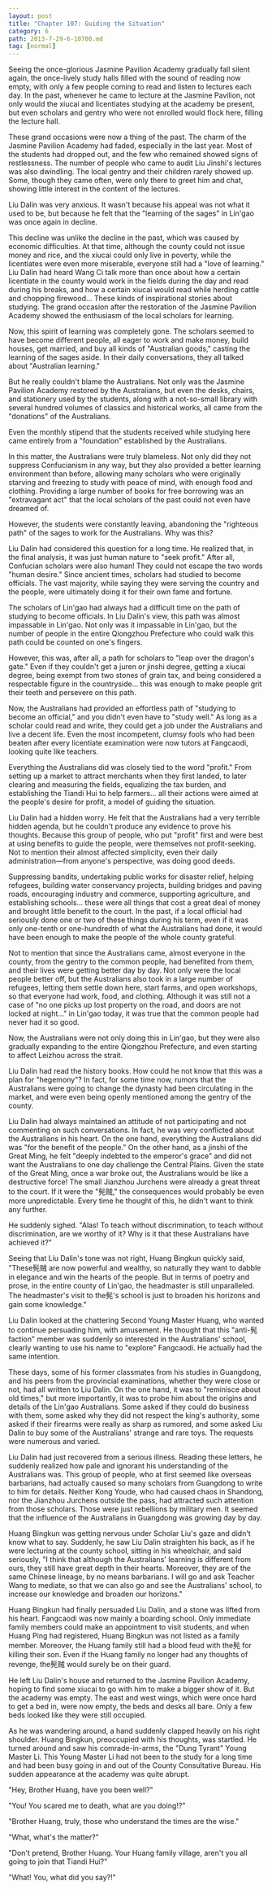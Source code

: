 ```yaml
---
layout: post
title: "Chapter 107: Guiding the Situation"
category: 6
path: 2013-7-29-6-10700.md
tag: [normal]
---
```


Seeing the once-glorious Jasmine Pavilion Academy gradually fall silent again, the once-lively study halls filled with the sound of reading now empty, with only a few people coming to read and listen to lectures each day. In the past, whenever he came to lecture at the Jasmine Pavilion, not only would the xiucai and licentiates studying at the academy be present, but even scholars and gentry who were not enrolled would flock here, filling the lecture hall.

These grand occasions were now a thing of the past. The charm of the Jasmine Pavilion Academy had faded, especially in the last year. Most of the students had dropped out, and the few who remained showed signs of restlessness. The number of people who came to audit Liu Jinshi's lectures was also dwindling. The local gentry and their children rarely showed up. Some, though they came often, were only there to greet him and chat, showing little interest in the content of the lectures.

Liu Dalin was very anxious. It wasn't because his appeal was not what it used to be, but because he felt that the "learning of the sages" in Lin'gao was once again in decline.

This decline was unlike the decline in the past, which was caused by economic difficulties. At that time, although the county could not issue money and rice, and the xiucai could only live in poverty, while the licentiates were even more miserable, everyone still had a "love of learning." Liu Dalin had heard Wang Ci talk more than once about how a certain licentiate in the county would work in the fields during the day and read during his breaks, and how a certain xiucai would read while herding cattle and chopping firewood... These kinds of inspirational stories about studying. The grand occasion after the restoration of the Jasmine Pavilion Academy showed the enthusiasm of the local scholars for learning.

Now, this spirit of learning was completely gone. The scholars seemed to have become different people, all eager to work and make money, build houses, get married, and buy all kinds of "Australian goods," casting the learning of the sages aside. In their daily conversations, they all talked about "Australian learning."

But he really couldn't blame the Australians. Not only was the Jasmine Pavilion Academy restored by the Australians, but even the desks, chairs, and stationery used by the students, along with a not-so-small library with several hundred volumes of classics and historical works, all came from the "donations" of the Australians.

Even the monthly stipend that the students received while studying here came entirely from a "foundation" established by the Australians.

In this matter, the Australians were truly blameless. Not only did they not suppress Confucianism in any way, but they also provided a better learning environment than before, allowing many scholars who were originally starving and freezing to study with peace of mind, with enough food and clothing. Providing a large number of books for free borrowing was an "extravagant act" that the local scholars of the past could not even have dreamed of.

However, the students were constantly leaving, abandoning the "righteous path" of the sages to work for the Australians. Why was this?

Liu Dalin had considered this question for a long time. He realized that, in the final analysis, it was just human nature to "seek profit." After all, Confucian scholars were also human! They could not escape the two words "human desire." Since ancient times, scholars had studied to become officials. The vast majority, while saying they were serving the country and the people, were ultimately doing it for their own fame and fortune.

The scholars of Lin'gao had always had a difficult time on the path of studying to become officials. In Liu Dalin's view, this path was almost impassable in Lin'gao. Not only was it impassable in Lin'gao, but the number of people in the entire Qiongzhou Prefecture who could walk this path could be counted on one's fingers.

However, this was, after all, a path for scholars to "leap over the dragon's gate." Even if they couldn't get a juren or jinshi degree, getting a xiucai degree, being exempt from two stones of grain tax, and being considered a respectable figure in the countryside... this was enough to make people grit their teeth and persevere on this path.

Now, the Australians had provided an effortless path of "studying to become an official," and you didn't even have to "study well." As long as a scholar could read and write, they could get a job under the Australians and live a decent life. Even the most incompetent, clumsy fools who had been beaten after every licentiate examination were now tutors at Fangcaodi, looking quite like teachers.

Everything the Australians did was closely tied to the word "profit." From setting up a market to attract merchants when they first landed, to later clearing and measuring the fields, equalizing the tax burden, and establishing the Tiandi Hui to help farmers... all their actions were aimed at the people's desire for profit, a model of guiding the situation.

Liu Dalin had a hidden worry. He felt that the Australians had a very terrible hidden agenda, but he couldn't produce any evidence to prove his thoughts. Because this group of people, who put "profit" first and were best at using benefits to guide the people, were themselves not profit-seeking. Not to mention their almost affected simplicity, even their daily administration—from anyone's perspective, was doing good deeds.

Suppressing bandits, undertaking public works for disaster relief, helping refugees, building water conservancy projects, building bridges and paving roads, encouraging industry and commerce, supporting agriculture, and establishing schools... these were all things that cost a great deal of money and brought little benefit to the court. In the past, if a local official had seriously done one or two of these things during his term, even if it was only one-tenth or one-hundredth of what the Australians had done, it would have been enough to make the people of the whole county grateful.

Not to mention that since the Australians came, almost everyone in the county, from the gentry to the common people, had benefited from them, and their lives were getting better day by day. Not only were the local people better off, but the Australians also took in a large number of refugees, letting them settle down here, start farms, and open workshops, so that everyone had work, food, and clothing. Although it was still not a case of "no one picks up lost property on the road, and doors are not locked at night..." in Lin'gao today, it was true that the common people had never had it so good.

Now, the Australians were not only doing this in Lin'gao, but they were also gradually expanding to the entire Qiongzhou Prefecture, and even starting to affect Leizhou across the strait.

Liu Dalin had read the history books. How could he not know that this was a plan for "hegemony"? In fact, for some time now, rumors that the Australians were going to change the dynasty had been circulating in the market, and were even being openly mentioned among the gentry of the county.

Liu Dalin had always maintained an attitude of not participating and not commenting on such conversations. In fact, he was very conflicted about the Australians in his heart. On the one hand, everything the Australians did was "for the benefit of the people." On the other hand, as a jinshi of the Great Ming, he felt "deeply indebted to the emperor's grace" and did not want the Australians to one day challenge the Central Plains. Given the state of the Great Ming, once a war broke out, the Australians would be like a destructive force! The small Jianzhou Jurchens were already a great threat to the court. If it were the "髡贼," the consequences would probably be even more unpredictable. Every time he thought of this, he didn't want to think any further.

He suddenly sighed. "Alas! To teach without discrimination, to teach without discrimination, are we worthy of it? Why is it that these Australians have achieved it?"

Seeing that Liu Dalin's tone was not right, Huang Bingkun quickly said, "These髡贼 are now powerful and wealthy, so naturally they want to dabble in elegance and win the hearts of the people. But in terms of poetry and prose, in the entire county of Lin'gao, the headmaster is still unparalleled. The headmaster's visit to the髡's school is just to broaden his horizons and gain some knowledge."

Liu Dalin looked at the chattering Second Young Master Huang, who wanted to continue persuading him, with amusement. He thought that this "anti-髡 faction" member was suddenly so interested in the Australians' school, clearly wanting to use his name to "explore" Fangcaodi. He actually had the same intention.

These days, some of his former classmates from his studies in Guangdong, and his peers from the provincial examinations, whether they were close or not, had all written to Liu Dalin. On the one hand, it was to "reminisce about old times," but more importantly, it was to probe him about the origins and details of the Lin'gao Australians. Some asked if they could do business with them, some asked why they did not respect the king's authority, some asked if their firearms were really as sharp as rumored, and some asked Liu Dalin to buy some of the Australians' strange and rare toys. The requests were numerous and varied.

Liu Dalin had just recovered from a serious illness. Reading these letters, he suddenly realized how pale and ignorant his understanding of the Australians was. This group of people, who at first seemed like overseas barbarians, had actually caused so many scholars from Guangdong to write to him for details. Neither Kong Youde, who had caused chaos in Shandong, nor the Jianzhou Jurchens outside the pass, had attracted such attention from those scholars. Those were just rebellions by military men. It seemed that the influence of the Australians in Guangdong was growing day by day.

Huang Bingkun was getting nervous under Scholar Liu's gaze and didn't know what to say. Suddenly, he saw Liu Dalin straighten his back, as if he were lecturing at the county school, sitting in his wheelchair, and said seriously, "I think that although the Australians' learning is different from ours, they still have great depth in their hearts. Moreover, they are of the same Chinese lineage, by no means barbarians. I will go and ask Teacher Wang to mediate, so that we can also go and see the Australians' school, to increase our knowledge and broaden our horizons."

Huang Bingkun had finally persuaded Liu Dalin, and a stone was lifted from his heart. Fangcaodi was now mainly a boarding school. Only immediate family members could make an appointment to visit students, and when Huang Ping had registered, Huang Bingkun was not listed as a family member. Moreover, the Huang family still had a blood feud with the髡 for killing their son. Even if the Huang family no longer had any thoughts of revenge, the髡贼 would surely be on their guard.

He left Liu Dalin's house and returned to the Jasmine Pavilion Academy, hoping to find some xiucai to go with him to make a bigger show of it. But the academy was empty. The east and west wings, which were once hard to get a bed in, were now empty, the beds and desks all bare. Only a few beds looked like they were still occupied.

As he was wandering around, a hand suddenly clapped heavily on his right shoulder. Huang Bingkun, preoccupied with his thoughts, was startled. He turned around and saw his comrade-in-arms, the "Dung Tyrant" Young Master Li. This Young Master Li had not been to the study for a long time and had been busy going in and out of the County Consultative Bureau. His sudden appearance at the academy was quite abrupt.

"Hey, Brother Huang, have you been well?"

"You! You scared me to death, what are you doing!?"

"Brother Huang, truly, those who understand the times are the wise."

"What, what's the matter?"

"Don't pretend, Brother Huang. Your Huang family village, aren't you all going to join that Tiandi Hui?"

"What! You, what did you say?!"